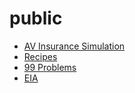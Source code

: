 # public

* [AV Insurance Simulation](/Simulations/AV_Insurance/AVInsurance.md)
* [Recipes](Recipes/Recipes.md)
* [99 Problems](99_problems/README.md)
* [EIA](eia/README.md)
